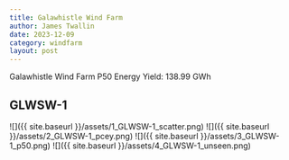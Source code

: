 ```yaml
---
title: Galawhistle Wind Farm
author: James Twallin
date: 2023-12-09
category: windfarm
layout: post
---
```

Galawhistle Wind Farm P50 Energy Yield: 138.99 GWh

GLWSW-1
-------------
![]({{ site.baseurl }}/assets/1_GLWSW-1_scatter.png)
![]({{ site.baseurl }}/assets/2_GLWSW-1_pcey.png)
![]({{ site.baseurl }}/assets/3_GLWSW-1_p50.png)
![]({{ site.baseurl }}/assets/4_GLWSW-1_unseen.png)

